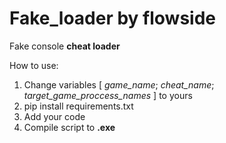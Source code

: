 # Fake_loader by flowside
Fake console **cheat loader**

How to use:
1. Change variables [ _game_name_; _cheat_name_; _target_game_proccess_names_ ] to yours
2. pip install requirements.txt
3. Add your code
4. Compile script to **.exe**
